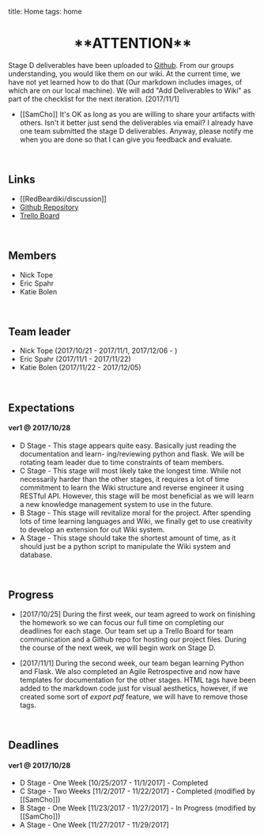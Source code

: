 title: Home
tags: home

# <center>\*\*ATTENTION\*\*</center>
Stage D deliverables have been uploaded to [Github](https://github.com/tope018/CSC-440-Project). From our groups understanding, you would like them on our wiki. At the current time, we have not yet learned how to do that (Our markdown includes images, of which are on our local machine). We will add "Add Deliverables to Wiki" as part of the checklist for the next iteration. [2017/11/1]
    
* [[SamCho]] It's OK as long as you are willing to share your artifacts with others. Isn't it better just send the deliverables via email? I already have one team submitted the stage D deliverables. Anyway, please notify me when you are done so that I can give you feedback and evaluate. 

<br>

## Links 

* [[RedBeardiki/discussion]]
* [Github Repository](https://github.com/tope018/CSC-440-Project)
* [Trello Board](https://trello.com/b/4Red3JlS/project)

<br>

## Members

* Nick Tope
* Eric Spahr
* Katie Bolen

<br>

## Team leader

* Nick Tope (2017/10/21 - 2017/11/1, 2017/12/06 - )
* Eric Spahr (2017/11/1 - 2017/11/22)
* Katie Bolen (2017/11/22 - 2017/12/05)

<br>

## Expectations 

#### ver1 @ 2017/10/28

* D Stage - This stage appears quite easy. Basically just reading the documentation and learn- ing/reviewing python and flask. We will be rotating team leader due to time constraints of team members.
* C Stage - This stage will most likely take the longest time. While not necessarily harder than the other stages, it requires a lot of time commitment to learn the Wiki structure and reverse engineer it using RESTful API. However, this stage will be most beneficial as we will learn a new knowledge management system to use in the future.
* B Stage - This stage will revitalize moral for the project. After spending lots of time learning languages and Wiki, we finally get to use creativity to develop an extension for out Wiki system.
* A Stage - This stage should take the shortest amount of time, as it should just be a python script to manipulate the Wiki system and database.

<br>

## Progress
* [2017/10/25] During the first week, our team agreed to work on finishing the homework so we can focus our full time on completing our deadlines for each stage. Our team set up a Trello Board for team communication and a Github repo for hosting our project files. During the course of the next week, we will begin work on Stage D. 

* [2017/11/1] During the second week, our team began learning Python and Flask. We also completed an Agile Retrospective and now have templates for documentation for the other stages. HTML tags have been added to the markdown code just for visual aesthetics, however, if we created some sort of *export pdf* feature, we will have to remove those tags.

<br>

## Deadlines 

#### ver1 @ 2017/10/28

* D Stage - One Week [10/25/2017 - 11/1/2017] - Completed
* C Stage - Two Weeks [11/2/2017 - 11/22/2017] - Completed (modified by [[SamCho]])
* B Stage - One Week [11/23/2017 - 11/27/2017] - In Progress (modified by [[SamCho]])
* A Stage - One Week [11/27/2017 - 11/29/2017]

<br>